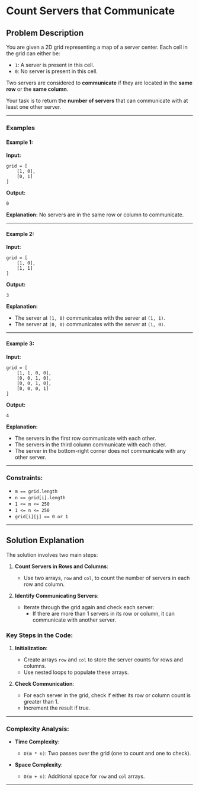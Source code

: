 # Count Servers that Communicate

## Problem Description

You are given a 2D grid representing a map of a server center. Each cell in the grid can either be:

- `1`: A server is present in this cell.
- `0`: No server is present in this cell.

Two servers are considered to **communicate** if they are located in the **same row** or the **same column**.

Your task is to return the **number of servers** that can communicate with at least one other server.

---

### Examples

#### Example 1:

**Input:**
```plaintext
grid = [
    [1, 0],
    [0, 1]
]
```

**Output:**
```plaintext
0
```

**Explanation:**
No servers are in the same row or column to communicate.

---

#### Example 2:

**Input:**
```plaintext
grid = [
    [1, 0],
    [1, 1]
]
```

**Output:**
```plaintext
3
```

**Explanation:**
- The server at `(1, 0)` communicates with the server at `(1, 1)`.
- The server at `(0, 0)` communicates with the server at `(1, 0)`.

---

#### Example 3:

**Input:**
```plaintext
grid = [
    [1, 1, 0, 0],
    [0, 0, 1, 0],
    [0, 0, 1, 0],
    [0, 0, 0, 1]
]
```

**Output:**
```plaintext
4
```

**Explanation:**
- The servers in the first row communicate with each other.
- The servers in the third column communicate with each other.
- The server in the bottom-right corner does not communicate with any other server.

---

### Constraints:

- ```m == grid.length```
- ```n == grid[i].length```
- ```1 <= m <= 250```
- ```1 <= n <= 250```
- ```grid[i][j] == 0 or 1```

---

## Solution Explanation

The solution involves two main steps:

1. **Count Servers in Rows and Columns**:
   - Use two arrays, `row` and `col`, to count the number of servers in each row and column.

2. **Identify Communicating Servers**:
   - Iterate through the grid again and check each server:
     - If there are more than 1 servers in its row or column, it can communicate with another server.

### Key Steps in the Code:

1. **Initialization**:
   - Create arrays `row` and `col` to store the server counts for rows and columns.
   - Use nested loops to populate these arrays.

2. **Check Communication**:
   - For each server in the grid, check if either its row or column count is greater than 1.
   - Increment the result if true.

---

### Complexity Analysis:

- **Time Complexity**:
  - ```O(m * n)```: Two passes over the grid (one to count and one to check).

- **Space Complexity**:
  - ```O(m + n)```: Additional space for `row` and `col` arrays.

---
